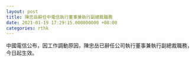 ```yaml
---
layout: post
title: 陳忠岳辭任中電信執行董事兼執行副總裁職務
date: 2021-01-19 17:29:15.000000000 +08:00
categories: rthk
---
```


中國電信公布，因工作調動原因，陳忠岳已辭任公司執行董事兼執行副總裁職務，今日起生效。
